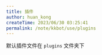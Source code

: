 ```yaml
---
title: 插件
author: huan_kong
createTime: 2023/06/30 03:25:41
permalink: /note/kkbot/use/plugins
---
```


默认插件文件在 `plugins` 文件夹下
